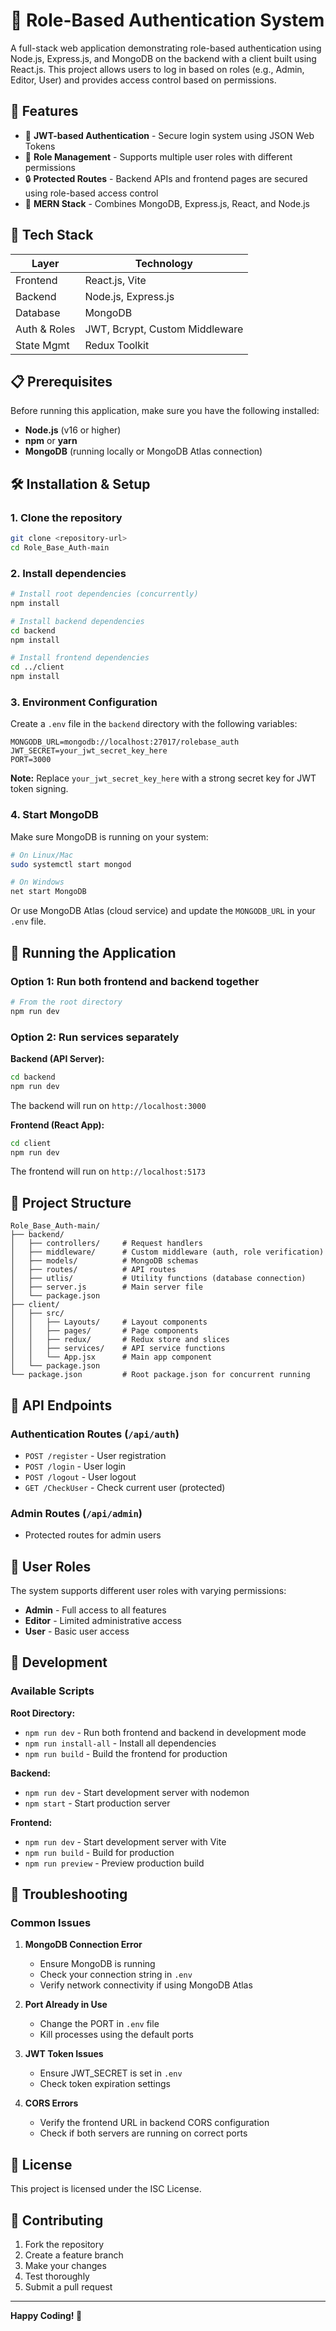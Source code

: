 # 🔐 Role-Based Authentication System

A full-stack web application demonstrating role-based authentication using Node.js, Express.js, and MongoDB on the backend with a client built using React.js. This project allows users to log in based on roles (e.g., Admin, Editor, User) and provides access control based on permissions.

## 🚀 Features

- 🔑 **JWT-based Authentication** - Secure login system using JSON Web Tokens
- 👥 **Role Management** - Supports multiple user roles with different permissions
- 🔒 **Protected Routes** - Backend APIs and frontend pages are secured using role-based access control
- 📁 **MERN Stack** - Combines MongoDB, Express.js, React, and Node.js

## 🧰 Tech Stack

| Layer | Technology |
|-------|------------|
| Frontend | React.js, Vite |
| Backend | Node.js, Express.js |
| Database | MongoDB |
| Auth & Roles | JWT, Bcrypt, Custom Middleware |
| State Mgmt | Redux Toolkit |

## 📋 Prerequisites

Before running this application, make sure you have the following installed:

- **Node.js** (v16 or higher)
- **npm** or **yarn**
- **MongoDB** (running locally or MongoDB Atlas connection)

## 🛠️ Installation & Setup

### 1. Clone the repository
```bash
git clone <repository-url>
cd Role_Base_Auth-main
```

### 2. Install dependencies
```bash
# Install root dependencies (concurrently)
npm install

# Install backend dependencies
cd backend
npm install

# Install frontend dependencies
cd ../client
npm install
```

### 3. Environment Configuration

Create a `.env` file in the `backend` directory with the following variables:

```env
MONGODB_URL=mongodb://localhost:27017/rolebase_auth
JWT_SECRET=your_jwt_secret_key_here
PORT=3000
```

**Note:** Replace `your_jwt_secret_key_here` with a strong secret key for JWT token signing.

### 4. Start MongoDB

Make sure MongoDB is running on your system:

```bash
# On Linux/Mac
sudo systemctl start mongod

# On Windows
net start MongoDB
```

Or use MongoDB Atlas (cloud service) and update the `MONGODB_URL` in your `.env` file.

## 🚀 Running the Application

### Option 1: Run both frontend and backend together
```bash
# From the root directory
npm run dev
```

### Option 2: Run services separately

**Backend (API Server):**
```bash
cd backend
npm run dev
```
The backend will run on `http://localhost:3000`

**Frontend (React App):**
```bash
cd client
npm run dev
```
The frontend will run on `http://localhost:5173`

## 📁 Project Structure

```
Role_Base_Auth-main/
├── backend/
│   ├── controllers/     # Request handlers
│   ├── middleware/      # Custom middleware (auth, role verification)
│   ├── models/          # MongoDB schemas
│   ├── routes/          # API routes
│   ├── utlis/           # Utility functions (database connection)
│   ├── server.js        # Main server file
│   └── package.json
├── client/
│   ├── src/
│   │   ├── Layouts/     # Layout components
│   │   ├── pages/       # Page components
│   │   ├── redux/       # Redux store and slices
│   │   ├── services/    # API service functions
│   │   └── App.jsx      # Main app component
│   └── package.json
└── package.json         # Root package.json for concurrent running
```

## 🔑 API Endpoints

### Authentication Routes (`/api/auth`)
- `POST /register` - User registration
- `POST /login` - User login
- `POST /logout` - User logout
- `GET /CheckUser` - Check current user (protected)

### Admin Routes (`/api/admin`)
- Protected routes for admin users

## 👥 User Roles

The system supports different user roles with varying permissions:
- **Admin** - Full access to all features
- **Editor** - Limited administrative access
- **User** - Basic user access

## 🔧 Development

### Available Scripts

**Root Directory:**
- `npm run dev` - Run both frontend and backend in development mode
- `npm run install-all` - Install all dependencies
- `npm run build` - Build the frontend for production

**Backend:**
- `npm run dev` - Start development server with nodemon
- `npm start` - Start production server

**Frontend:**
- `npm run dev` - Start development server with Vite
- `npm run build` - Build for production
- `npm run preview` - Preview production build

## 🐛 Troubleshooting

### Common Issues

1. **MongoDB Connection Error**
   - Ensure MongoDB is running
   - Check your connection string in `.env`
   - Verify network connectivity if using MongoDB Atlas

2. **Port Already in Use**
   - Change the PORT in `.env` file
   - Kill processes using the default ports

3. **JWT Token Issues**
   - Ensure JWT_SECRET is set in `.env`
   - Check token expiration settings

4. **CORS Errors**
   - Verify the frontend URL in backend CORS configuration
   - Check if both servers are running on correct ports

## 📝 License

This project is licensed under the ISC License.

## 🤝 Contributing

1. Fork the repository
2. Create a feature branch
3. Make your changes
4. Test thoroughly
5. Submit a pull request

---

**Happy Coding! 🎉**